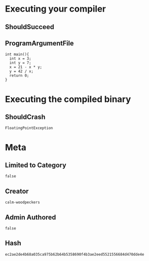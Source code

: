 # Executing your compiler

## ShouldSucceed

## ProgramArgumentFile

```
int main(){
  int x = 3;
  int y = 7;
  x = 21 - x * y;
  y = 42 / x;
  return 0;
}

```

# Executing the compiled binary

## ShouldCrash

```
FloatingPointException
```

# Meta

## Limited to Category

```
false
```

## Creator

```
calm-woodpeckers
```

## Admin Authored

```
false
```

## Hash

```
ec2ae2de4b68a035ca975b62b64b5358690f4b3ae2eed5521556684d470dde4e
```
